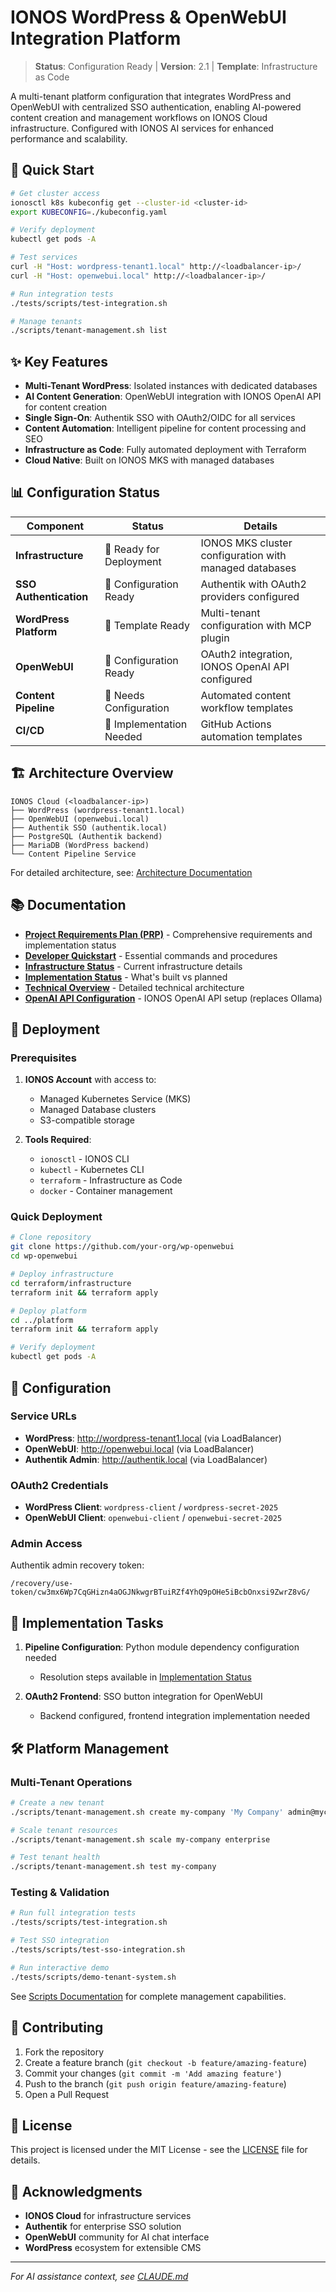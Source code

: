 # IONOS WordPress & OpenWebUI Integration Platform

> **Status**: Configuration Ready | **Version**: 2.1 | **Template**: Infrastructure as Code

A multi-tenant platform configuration that integrates WordPress and OpenWebUI with centralized SSO authentication, enabling AI-powered content creation and management workflows on IONOS Cloud infrastructure. Configured with IONOS AI services for enhanced performance and scalability.

## 🚀 Quick Start

```bash
# Get cluster access
ionosctl k8s kubeconfig get --cluster-id <cluster-id>
export KUBECONFIG=./kubeconfig.yaml

# Verify deployment
kubectl get pods -A

# Test services
curl -H "Host: wordpress-tenant1.local" http://<loadbalancer-ip>/
curl -H "Host: openwebui.local" http://<loadbalancer-ip>/

# Run integration tests
./tests/scripts/test-integration.sh

# Manage tenants
./scripts/tenant-management.sh list
```

## ✨ Key Features

- **Multi-Tenant WordPress**: Isolated instances with dedicated databases
- **AI Content Generation**: OpenWebUI integration with IONOS OpenAI API for content creation
- **Single Sign-On**: Authentik SSO with OAuth2/OIDC for all services
- **Content Automation**: Intelligent pipeline for content processing and SEO
- **Infrastructure as Code**: Fully automated deployment with Terraform
- **Cloud Native**: Built on IONOS MKS with managed databases

## 📊 Configuration Status

| Component | Status | Details |
|-----------|--------|---------|
| **Infrastructure** | 🔧 Ready for Deployment | IONOS MKS cluster configuration with managed databases |
| **SSO Authentication** | 🔧 Configuration Ready | Authentik with OAuth2 providers configured |
| **WordPress Platform** | 🔧 Template Ready | Multi-tenant configuration with MCP plugin |
| **OpenWebUI** | 🔧 Configuration Ready | OAuth2 integration, IONOS OpenAI API configured |
| **Content Pipeline** | 🔧 Needs Configuration | Automated content workflow templates |
| **CI/CD** | 🔧 Implementation Needed | GitHub Actions automation templates |

## 🏗️ Architecture Overview

```
IONOS Cloud (<loadbalancer-ip>)
├── WordPress (wordpress-tenant1.local)
├── OpenWebUI (openwebui.local)
├── Authentik SSO (authentik.local)
├── PostgreSQL (Authentik backend)
├── MariaDB (WordPress backend)
└── Content Pipeline Service
```

For detailed architecture, see: [Architecture Documentation](docs/ARCHITECTURE_STATUS.md)

## 📚 Documentation

- **[Project Requirements Plan (PRP)](PRP.md)** - Comprehensive requirements and implementation status
- **[Developer Quickstart](docs/DEVELOPER_QUICKSTART.md)** - Essential commands and procedures
- **[Infrastructure Status](docs/INFRASTRUCTURE_STATUS.md)** - Current infrastructure details
- **[Implementation Status](docs/IMPLEMENTATION_STATUS.md)** - What's built vs planned
- **[Technical Overview](docs/3.TECHNICAL_OVERVIEW.md)** - Detailed technical architecture
- **[OpenAI API Configuration](docs/OPENAI_API_CONFIGURATION.md)** - IONOS OpenAI API setup (replaces Ollama)

## 🚀 Deployment

### Prerequisites

1. **IONOS Account** with access to:
   - Managed Kubernetes Service (MKS)
   - Managed Database clusters
   - S3-compatible storage
   
2. **Tools Required**:
   - `ionosctl` - IONOS CLI
   - `kubectl` - Kubernetes CLI
   - `terraform` - Infrastructure as Code
   - `docker` - Container management

### Quick Deployment

```bash
# Clone repository
git clone https://github.com/your-org/wp-openwebui
cd wp-openwebui

# Deploy infrastructure
cd terraform/infrastructure
terraform init && terraform apply

# Deploy platform
cd ../platform
terraform init && terraform apply

# Verify deployment
kubectl get pods -A
```

## 🔧 Configuration

### Service URLs
- **WordPress**: http://wordpress-tenant1.local (via LoadBalancer)
- **OpenWebUI**: http://openwebui.local (via LoadBalancer)
- **Authentik Admin**: http://authentik.local (via LoadBalancer)

### OAuth2 Credentials
- **WordPress Client**: `wordpress-client` / `wordpress-secret-2025`
- **OpenWebUI Client**: `openwebui-client` / `openwebui-secret-2025`

### Admin Access
Authentik admin recovery token:
```
/recovery/use-token/cw3mx6Wp7CqGHizn4aOGJNkwgrBTuiRZf4YhQ9pOHe5iBcbOnxsi9ZwrZ8vG/
```

## 🔧 Implementation Tasks

1. **Pipeline Configuration**: Python module dependency configuration needed
   - Resolution steps available in [Implementation Status](docs/IMPLEMENTATION_STATUS.md#known-issues-and-workarounds)

2. **OAuth2 Frontend**: SSO button integration for OpenWebUI
   - Backend configured, frontend integration implementation needed

## 🛠️ Platform Management

### Multi-Tenant Operations
```bash
# Create a new tenant
./scripts/tenant-management.sh create my-company 'My Company' admin@mycompany.com pro

# Scale tenant resources
./scripts/tenant-management.sh scale my-company enterprise

# Test tenant health
./scripts/tenant-management.sh test my-company
```

### Testing & Validation
```bash
# Run full integration tests
./tests/scripts/test-integration.sh

# Test SSO integration
./tests/scripts/test-sso-integration.sh

# Run interactive demo
./tests/scripts/demo-tenant-system.sh
```

See [Scripts Documentation](scripts/README.md) for complete management capabilities.

## 🤝 Contributing

1. Fork the repository
2. Create a feature branch (`git checkout -b feature/amazing-feature`)
3. Commit your changes (`git commit -m 'Add amazing feature'`)
4. Push to the branch (`git push origin feature/amazing-feature`)
5. Open a Pull Request

## 📄 License

This project is licensed under the MIT License - see the [LICENSE](LICENSE) file for details.

## 🙏 Acknowledgments

- **IONOS Cloud** for infrastructure services
- **Authentik** for enterprise SSO solution
- **OpenWebUI** community for AI chat interface
- **WordPress** ecosystem for extensible CMS

---

*For AI assistance context, see [CLAUDE.md](CLAUDE.md)*